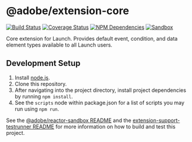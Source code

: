 # @adobe/extension-core
[![Build Status][status-image]][status-url] [![Coverage Status][coverage-image]][coverage-url] [![NPM Dependencies][npm-dependencies-image]][npm-dependencies-url] [![Sandbox][sandbox-image]][sandbox-url]

Core extension for Launch. Provides default event, condition, and data element types available to all Launch users.

## Development Setup
1. Install [node.js](https://nodejs.org/).
1. Clone this repository.
1. After navigating into the project directory, install project dependencies by running `npm install`.
1. See the `scripts` node within package.json for a list of scripts you may run using `npm run`.

See the [@adobe/reactor-sandbox README](https://github.com/Adobe-Marketing-Cloud/reactor-sandbox) and the [extension-support-testrunner README](https://github.com/Adobe-Marketing-Cloud/reactor-testrunner) for more information on how to build and test this project.

[status-url]: https://dtm-builder.ut1.mcps.adobe.net/job/extension-core
[status-image]: https://dtm-builder.ut1.mcps.adobe.net/buildStatus/icon?job=extension-core
[coverage-url]: https://dtm-builder.ut1.mcps.adobe.net/view/Reactor-Frontend/job/extension-core/lastStableBuild/cobertura/
[coverage-image]: https://dtm-builder.ut1.mcps.adobe.net/view/Reactor-Frontend/job/extension-core/ws/badges/coverage.svg
[npm-dependencies-url]: https://dtm-builder.ut1.mcps.adobe.net/view/Reactor-Frontend/job/extension-core/ws/dependencies.txt
[npm-dependencies-image]: https://dtm-builder.ut1.mcps.adobe.net/view/Reactor-Frontend/job/extension-core/ws/badges/dependencies.svg
[sandbox-url]: https://dtm-builder.ut1.mcps.adobe.net/view/Reactor-Frontend/job/extension-core/ws/sandbox/viewSandbox.html
[sandbox-image]: https://dtm-builder.ut1.mcps.adobe.net/view/Reactor-Frontend/job/extension-core/ws/badges/sandbox.svg
